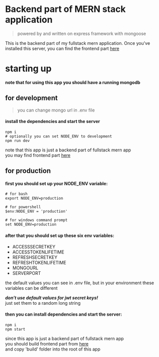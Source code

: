 # Backend part of MERN stack application

> powered by and written on express framework with mongoose

This is the backend part of my fullstack mern application. 
Once you've installed this server, you can find
the frontend part [here](https://github.com/Vasyokkrut/ReactFrontend)

# starting up
**note that for using this app you should have a running mongodb**

## for development

> you can change mongo url in .env file

#### install the dependencies and start the server
```
npm i
# optionally you can set NODE_ENV to development
npm run dev
```

note that this app is just a backend part of fullstack mern app  
you may find frontend part [here](https://github.com/Vasyokkrut/ReactFrontend)

## for production

#### first you should set up your NODE_ENV variable:
```
# for bash
export NODE_ENV=production

# for powershell
$env:NODE_ENV = 'production'

# for windows command prompt
set NODE_ENV=production
```

#### after that you should set up these six env variables:
- ACCESSSECRETKEY
- ACCESSTOKENLIFETIME
- REFRESHSECRETKEY
- REFRESHTOKENLIFETIME
- MONGOURL
- SERVERPORT

the default values you can see in .env file, 
but in your environment these variables can be different

**_don't use default values for jwt secret keys!_**  
just set them to a random long string

#### then you can install dependencies and start the server:
```
npm i
npm start
```

since this app is just a backend part of fullstack mern app  
you should build frontend part from [here](https://github.com/Vasyokkrut/ReactFrontend)  
and copy 'build' folder into the root of this app
